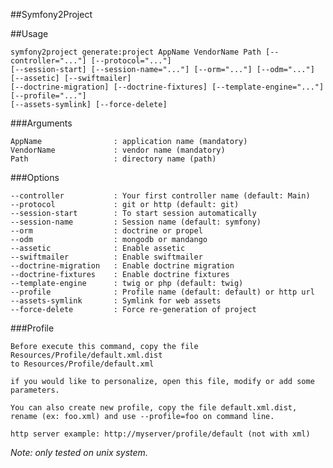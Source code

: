 ##Symfony2Project


##Usage

    symfony2project generate:project AppName VendorName Path [--controller="..."] [--protocol="..."]
    [--session-start] [--session-name="..."] [--orm="..."] [--odm="..."] [--assetic] [--swiftmailer]
    [--doctrine-migration] [--doctrine-fixtures] [--template-engine="..."] [--profile="..."]
    [--assets-symlink] [--force-delete]

###Arguments

    AppName                : application name (mandatory)
    VendorName             : vendor name (mandatory)
    Path                   : directory name (path)

###Options

    --controller           : Your first controller name (default: Main)
    --protocol             : git or http (default: git)
    --session-start        : To start session automatically
    --session-name         : Session name (default: symfony)
    --orm                  : doctrine or propel
    --odm                  : mongodb or mandango
    --assetic              : Enable assetic
    --swiftmailer          : Enable swiftmailer
    --doctrine-migration   : Enable doctrine migration
    --doctrine-fixtures    : Enable doctrine fixtures
    --template-engine      : twig or php (default: twig)
    --profile              : Profile name (default: default) or http url
    --assets-symlink       : Symlink for web assets
    --force-delete         : Force re-generation of project

###Profile

    Before execute this command, copy the file Resources/Profile/default.xml.dist
    to Resources/Profile/default.xml
    
    if you would like to personalize, open this file, modify or add some parameters.
    
    You can also create new profile, copy the file default.xml.dist, rename (ex: foo.xml) and use --profile=foo on command line.

    http server example: http://myserver/profile/default (not with xml)

*Note: only tested on unix system.*
